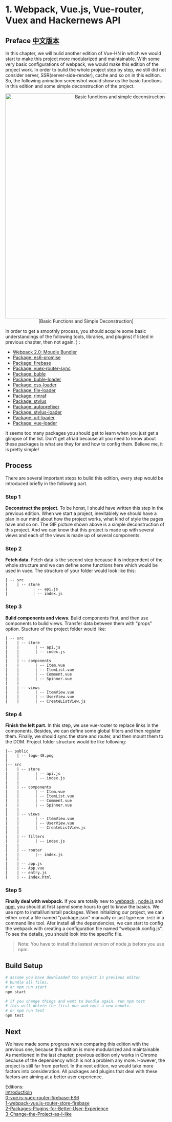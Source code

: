 # 1. Webpack, Vue.js, Vue-router, Vuex and Hackernews API

## Preface  [ 中文版本 ](./README.cn.md)

In this chapter, we will bulid another edition of Vue-HN in which we would start to make this project more modularized and maintainable. With some very basic configurations of webpack, we would make this edition of the project work. In order to bulid the whole project step by step, we still did not consider server, SSR(server-side-render), cache and so on in this edition.
So, the following animation screenshot would show us the basic functions in this edition and some simple deconstruction of the project.

<p align="center">
    <img src="./public/first_edition.gif" width="700px" alt="Basic functions and simple deconstruction" >
    <br/>
    [Basic Functions and Simple Deconstruction]
</p>


In order to get a smoothly process, you should acquire some basic understandings of the following tools, libraries, and plugins( if listed in previous chapter, then not again. ) :
- [Webpack 2.0: Moudle Bundler](https://webpack.js.org/)
- [Package: es6-promise](https://www.npmjs.com/package/es6-promise)
- [Package: firebase](https://www.npmjs.com/package/firebase)
- [Package: vuex-router-sync ](https://www.npmjs.com/package/vuex-router-sync)
- [Package: buble](https://www.npmjs.com/package/buble)
- [Package: buble-loader](https://www.npmjs.com/package/buble-loader)
- [Package: css-loader](https://www.npmjs.com/package/css-loader)
- [Package: file-loader](https://www.npmjs.com/package/file-loader)
- [Package: rimraf](https://www.npmjs.com/package/rimraf)
- [Package: stylus](https://www.npmjs.com/package/stylus)
- [Package: autoprefixer](https://www.npmjs.com/package/autoprefixer)
- [Package: stylus-loader](https://www.npmjs.com/package/stylus-loader)
- [Package: url-loader](https://www.npmjs.com/package/url-loader)
- [Package: vue-loader](https://www.npmjs.com/package/vue-loader)

It seems too many packages you should get to learn when you just get a glimpse of the list. Don't get afriad because all you need to know about these packages is what are they for and how to config them. Believe me, it is pretty simple!

## Process
There are several important steps to bulid this edition, every step would be introduced briefly in the following part.

### Step 1
**Deconstruct the project.** To be honst, I should have written this step in the previous edition. When we start a project, inevitablely we should have a plan in our mind about how the project works, what kind of style the pages have and so on.
The GIF picture shown above is a simple deconstruction of this project.
And we can know that this project is made up with several views and each of the views is made up of several components.

### Step 2
**Fetch data.** Fetch data is the second step because it is independent of the whole structure and we can define some functions here which would be used in vuex. The structure of your folder would look like this:
```
| -- src
|    | -- store
|           | -- api.js    
|           | -- index.js
```


### Step 3
**Bulid components and views.** Bulid components first, and then use components to bulid views. Transfer data between them with "props" option. Stucture of the project folder would like:
```
| -- src
|    | -- store
|    |       | -- api.js    
|    |       | -- index.js
|    |        
|    | -- components
|    |       | -- Item.vue
|    |       | -- ItemList.vue
|    |       | -- Comment.vue
|    |       | -- Spinner.vue
|    |
|    | -- views
|    |       | -- ItemView.vue
|    |       | -- UserView.vue
|    |       | -- CreateListView.js
```

### Step 4
**Finish the left part.** In this step, we use vue-router to replace links in the components. Besides, we can define some global filters and then register them. Finally, we should sync the store and router, and then mount them to the DOM. Project folder structure would be like following:
```
|-- public
|    | -- logo-48.png
|
|-- src
|    | -- store
|    |       | -- api.js    
|    |       | -- index.js
|    |        
|    | -- components
|    |       | -- Item.vue
|    |       | -- ItemList.vue
|    |       | -- Comment.vue
|    |       | -- Spinner.vue
|    |
|    | -- views
|    |       | -- ItemView.vue
|    |       | -- UserView.vue
|    |       | -- CreateListView.js
|    |
|    | -- filters
|    |       | -- index.js
|    |
|    | -- router
|    |       |-- index.js
|    |
|    | -- app.js
|    | -- App.vue
|    | -- entry.js
|    | -- index.html
```

### Step 5
**Finally deal with webpack.** If you are totally new to [webpack](https://webpack.js.org/) , [node.js](https://nodejs.org/en/) and [npm](https://docs.npmjs.com/getting-started/what-is-npm), you should at first spend some hours to get to know the basics. We use npm to install/uninstall packages. When initializing our project, we can either creat a file named "package.json" manually or just type `npm init` in a command line tool. Afer install all the dependencies, we can start to config the webpack with creating a configuration file named "webpack.config.js". To see the details, you should look into the specific file.  
> Note: You have to install the lastest version of node.js before you use npm.

## Build Setup

```bash
# assume you have downloaded the project in previous editon
# bundle all files.
# or npm run start
npm start  

# if you change things and want to bundle again, run npm test
# this will delete the first one and emit a new bundle.
# or npm run test
npm test
```

## Next
We have made some progress when comparing this edition with the previous one, because this edition is more modularized and maintainable. As mentioned in the last chapter, previous edition only works in Chrome because of the dependency which is not a problem any more.
However, the project is still far from perfect. In the next edition, we would take more factors into consideration. All packages and plugins that deal with these factors are aiming at a better user experience.  



Editions:  
[Introductioin](/README.md)  
[0-vue.js-vuex-router-firebase-ES6](/tutorials/0-vue.js-vuex-router)   
[1-webpack-vue.js-router-store-firebase](/tutorials/1-webpack-vue.js-router-store-firebase)    
[2-Packages-Plugins-for-Better-User-Experience](/tutorials/2-Packages-Plugins-for-Better-User-Experience)    
[3-Change-the-Project-as-I-like](/tutorials/3-Change-the-Project-as-I-like)
